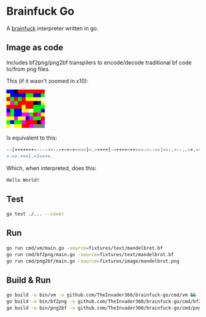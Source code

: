 # Brainfuck Go

A [brainfuck](https://en.wikipedia.org/wiki/Brainfuck) interpreter written in go.

## Image as code

Includes bf2png/png2bf transpilers to encode/decode traditional bf code to/from png files.

This (if it wasn't zoomed in x10):

![doc/mosaic.png](doc/mosaic.png)

Is equivalent to this:

```bash
--[+++++++<---->>-->+>+>+<<<<]<.>++++[-<++++<++>>>->--<<]>>-.>--..>+.<<<.<<-.>>+
>->>.+++[.<]<<++.
```

Which, when interpreted, does this:

```bash
Hello World!
```

## Test

```bash
go test ./... --cover
```

## Run

```bash
go run cmd/vm/main.go -source=fixtures/text/mandelbrot.bf
go run cmd/bf2png/main.go -source=fixtures/text/mandelbrot.bf
go run cmd/png2bf/main.go -source=fixtures/image/mandelbrot.png
```

## Build & Run

```bash
go build -o bin/vm -v github.com/TheInvader360/brainfuck-go/cmd/vm && ./bin/vm -source=fixtures/text/mandelbrot.bf
go build -o bin/bf2png -v github.com/TheInvader360/brainfuck-go/cmd/bf2png && ./bin/bf2png -source=fixtures/text/mandelbrot.bf
go build -o bin/png2bf -v github.com/TheInvader360/brainfuck-go/cmd/png2bf && ./bin/png2bf -source=fixtures/image/mandelbrot.png
```
